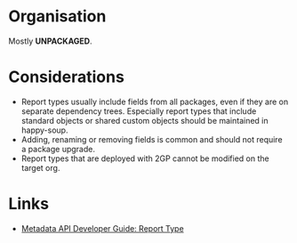 # Organisation

Mostly **UNPACKAGED**.

# Considerations

- Report types usually include fields from all packages, even if they are on separate dependency trees. Especially report types that include standard objects or shared custom objects should be maintained in happy-soup.
- Adding, renaming or removing fields is common and should not require a package upgrade.
- Report types that are deployed with 2GP cannot be modified on the target org.

# Links

- [Metadata API Developer Guide: Report Type](https://developer.salesforce.com/docs/atlas.en-us.238.0.api_meta.meta/api_meta/meta_reporttype.htm)
